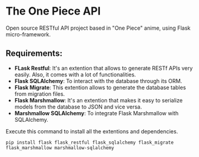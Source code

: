 # The One Piece API

Open source RESTful API project based in "One Piece" anime, using Flask micro-framework.

## Requirements:

- **FLask Restful**: It's an extention that allows to generate RESTf APIs very easily. Also, it comes with a lot of functionalities.
- **Flask SQLAlchemy**: To interact with the database through its ORM.
- **Flask Migrate**: This extention allows to generate the database tables from migration files.
- **Flask Marshmallow**: It's an extention that makes it easy to serialize models from the database to JSON and vice versa.
- **Marshmallow SQLAlchemy**: To integrate Flask  Marshmallow with SQLAlchemy.

Execute this command to install all the extentions and dependencies.

```
pip install flask flask_restful flask_sqlalchemy flask_migrate flask_marshmallow marshmallow-sqlalchemy
```